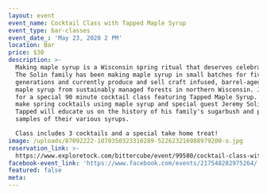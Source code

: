 ```yaml
---
layout: event
event_name: Cocktail Class with Tapped Maple Syrup
event_type: bar-classes
event_date_: 'May 23, 2020 2 PM'
location: Bar
price: $30
description: >-
  Making maple syrup is a Wisconsin spring ritual that deserves celebrating. 
  The Solin family has been making maple syrup in small batches for five
  generations and currently produce and sell craft infused, barrel-aged and pure
  maple syrup from sustainably managed forests in northern Wisconsin. Join us
  for a special 90 minute cocktail class featuring Tapped Maple Syrup. We'll
  make spring cocktails using maple syrup and special guest Jeremy Solin from
  Tapped will educate us on the history of his family's sugarbush and provide
  samples of their various syrups.

  Class includes 3 cocktails and a special take home treat!
image: /uploads/87092222-1070350323316289-522623216988979200-o.jpg
reservation_link: >-
  https://www.exploretock.com/bittercube/event/99580/cocktail-class-with-tapped-maple-syrup
facebook-event_link: 'https://www.facebook.com/events/217548282975264/'
featured: false
meta:
---
```


